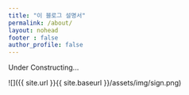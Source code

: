 ```yaml
---
title: "이 블로그 설명서"
permalink: /about/
layout: nohead
footer : false
author_profile: false
---
```


Under Constructing...

![]({{ site.url }}{{ site.baseurl }}/assets/img/sign.png)
